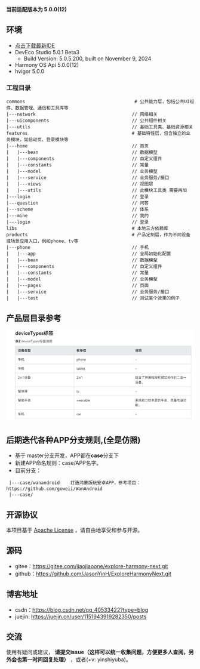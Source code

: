 **当前适配版本为 5.0.0(12)**

## 环境
- [点击下载最新IDE](https://developer.huawei.com/consumer/cn/download/)
- DevEco Studio 5.0.1 Beta3
    - Build Version: 5.0.5.200, built on November 9, 2024
- Harmony OS Api 5.0.0(12)
- hvigor 5.0.0

### 工程目录

   ```
   commons                                         # 公共能力层，包括公共UI组件、数据管理、通信和工具库等
   |---network                                    // 网络相关 
   |---uicomponents                               // 公共组件相关
   |---utils                                      // 基础工具类、基础资源相关 
   features                                       # 基础特性层，包含独立的业务模块，如启动页、登录模块等              
   |---home                                       // 首页
   |   |---bean                                   // 数据模型
   |   |---components                             // 自定义组件
   |   |---constants                              // 常量
   |   |---model                                  // 业务模型
   |   |---service                                // 业务服务/接口
   |   |---views                                  // 视图层
   |   |---utils                                  // 此模块工具类 需要再加    
   |---login                                      // 登录
   |---question                                   // 问答
   |---scheme                                     // 体系
   |---mine                                       // 我的
   |---login                                      // 登录 
   libs                                           # 本地三方依赖库
   products                                       # 产品定制层，作为不同设备或场景应用入口，例如phone、tv等
   |---phone                                      // 手机
   |   |---app                                    // 全局初始化配置
   |   |---bean                                   // 数据模型
   |   |---components                             // 自定义组件 
   |   |---constants                              // 常量
   |   |---model                                  // 业务模型
   |   |---pages                                  // 页面 
   |   |---service                                // 业务服务/接口
   |   |---test                                   // 测试某个效果的例子
   ```

## 产品层目录参考

![img.png](pic/img.png)

## 后期迭代各种APP分支规则,(全是仿照)
- 基于 master分支开发，APP都在**case**分支下
- 新建APP命名规则：case/APP名字。
- 目前分支：
 ```
  |---case/wanandroid    打造鸿蒙版玩安卓APP，参考项目：https://github.com/goweii/WanAndroid
  |---case/

 ```

## 开源协议

本项目基于 [Apache License](https://gitee.com/jiaojiaoone/explore-harmony-next/blob/master/LICENSE.txt) ，请自由地享受和参与开源。

## 源码

- gitee：https://gitee.com/jiaojiaoone/explore-harmony-next.git
- github：https://github.com/JasonYinH/ExploreHarmonyNext.git

## 博客地址

- csdn：https://blog.csdn.net/qq_40533422?type=blog
- juejin: https://juejin.cn/user/1151943919282350/posts

## 交流

使用有疑问或建议， **请提交issue（这样可以统一收集问题，方便更多人查阅，另外会也第一时间回复处理）** ，或者(+v: yinshiyuba)。
